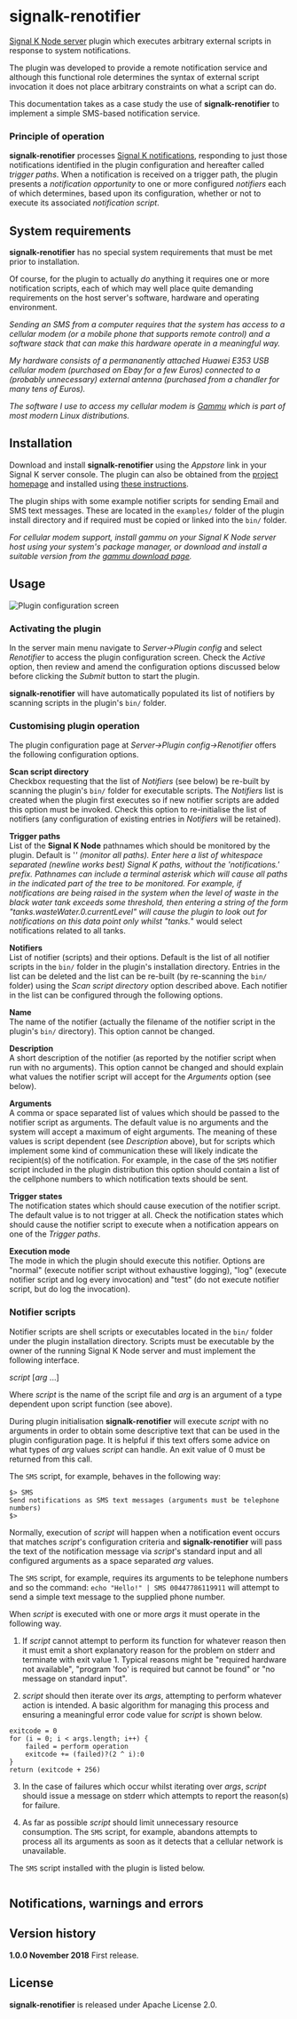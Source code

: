 # signalk-renotifier

[Signal K Node server](https://github.com/SignalK/signalk-server-node)
plugin which executes arbitrary external scripts in response to system
notifications.

The plugin was developed to provide a remote notification service and although
this functional role determines the syntax of external script invocation it
does not place arbitrary constraints on what a script can do.

This documentation takes as a case study the use of __signalk-renotifier__ to
implement a simple SMS-based notification service.

### Principle of operation

__signalk-renotifier__ processes
[Signal K notifications](http://signalk.org/specification/1.0.0/doc/notifications.html),
responding to just those notifications identified in the plugin configuration
and hereafter called _trigger paths_.
When a notification is received on a trigger path, the plugin presents a
_notification opportunity_ to one or more configured _notifiers_ each of which
determines, based upon its configuration, whether or not to execute its
associated _notification script_.
 
## System requirements

__signalk-renotifier__ has no special system requirements that must be met
prior to installation.

Of course, for the plugin to actually _do_ anything it requires one or more
notification scripts, each of which may well place quite demanding requirements
on the host server's software, hardware and operating environment.

_Sending an SMS from a computer requires that the system has access to a
cellular modem (or a mobile phone that supports remote control) and a software
stack that can make this hardware operate in a meaningful way._

_My hardware consists of a permananently attached Huawei E353 USB cellular
modem (purchased on Ebay for a few Euros) connected to a (probably unnecessary)
external antenna (purchased from a chandler for many tens of Euros)._

_The software I use to access my cellular modem is
[Gammu](https://wammu.eu/gammu/)
which is part of most modern Linux distributions._

## Installation

Download and install __signalk-renotifier__ using the _Appstore_ link
in your Signal K server console.
The plugin can also be obtained from the 
[project homepage](https://github.com/preeve9534/signalk-renotifier)
and installed using
[these instructions](https://github.com/SignalK/signalk-server-node/blob/master/SERVERPLUGINS.md).

The plugin ships with some example notifier scripts for sending Email and
SMS text messages.
These are located in the `examples/` folder of the plugin install directory
and if required must be copied or linked into the `bin/` folder.

_For cellular modem support, install _gammu_ on your Signal K Node server
host using your system's package manager, or download and install a suitable
version from the
[gammu download page](https://wammu.eu/download/gammu/)._

## Usage

![Plugin configuration screen](readme/screenshot.png)
 
### Activating the plugin

In the server main menu navigate to _Server->Plugin config_ and select
_Renotifier_ to access the plugin configuration screen.
Check the _Active_ option, then review and amend the configuration options
discussed below before clicking the _Submit_ button to start the plugin.

__signalk-renotifier__ will have automatically populated its list of
notifiers by scanning scripts in the plugin's `bin/` folder.

### Customising plugin operation

The plugin configuration page at _Server->Plugin config->Renotifier_ offers
the following configuration options.

__Scan script directory__  
Checkbox requesting that the list of _Notifiers_ (see below) be re-built by
scanning the plugin's `bin/` folder for executable scripts.
The _Notifiers_ list is created when the plugin first executes so if new
notifier scripts are added this option must be invoked.
Check this option to re-initialise the list of notifiers (any configuration of
existing entries in _Notifiers_ will be retained).

__Trigger paths__  
List of the __Signal K Node__ pathnames which should be monitored by the plugin.
Default is '*' (monitor all paths).
Enter here a list of whitespace separated (newline works best) Signal K paths,
without the 'notifications.' prefix.
Pathnames can include a terminal asterisk which will cause all paths in the
indicated part of the tree to be monitored. 
For example, if notifications are being raised in the system when the level of
waste in the black water tank exceeds some threshold, then entering a string
of the form "tanks.wasteWater.0.currentLevel" will cause the plugin to look
out for notifications on this data point only whilst "tanks.*" would select
notifications related to all tanks.
 
__Notifiers__  
List of notifier (scripts) and their options.
Default is the list of all notifier scripts in the `bin/` folder in the
plugin's installation directory.
Entries in the list can be deleted and the list can be re-built (by re-scanning
the `bin/` folder) using the _Scan script directory_ option described above.
Each notifier in the list can be configured through the following options.

__Name__  
The name of the notifier (actually the filename of the notifier script in the
plugin's `bin/` directory).
This option cannot be changed.

__Description__  
A short description of the notifier (as reported by the notifier script when
run with no arguments).
This option cannot be changed and should explain what values the notifier
script will accept for the _Arguments_ option (see below).

__Arguments__  
A comma or space separated list of values which should be passed to the notifier
script as arguments.
The default value is no arguments and the system will accept a maximum of
eight arguments.
The meaning of these values is script dependent (see _Description_ above),
but for scripts which implement some kind of communication these will likely
indicate the recipient(s) of the notification.
For example, in the case of the `SMS` notifier script included in the plugin
distribution this option should contain a list of the cellphone numbers
to which notification texts should be sent.

__Trigger states__  
The notification states which should cause execution of the notifier script.
The default value is to not trigger at all.
Check the notification states which should cause the notifier script to
execute when a notification appears on one of the _Trigger paths_.

__Execution mode__  
The mode in which the plugin should execute this notifier.
Options are "normal" (execute notifier script without exhaustive logging),
"log" (execute notifier script and log every invocation) and "test"
(do not execute notifier script, but do log the invocation).

### Notifier scripts

Notifier scripts are shell scripts or executables located in the `bin/`
folder under the plugin installation directory.
Scripts must be executable by the owner of the running Signal K Node server and
must implement the following interface.

_script_ [_arg_ ...]

Where _script_ is the name of the script file and _arg_ is an argument of a type
dependent upon script function (see above).

During plugin initialisation __signalk-renotifier__ will execute _script_ with
no arguments in order to obtain some descriptive text that can be used in the
plugin configuration page.
It is helpful if this text offers some advice on what types of _arg_ values
_script_ can handle.
An exit value of 0 must be returned from this call.

The `SMS` script, for example, behaves in the following way:
```
$> SMS
Send notifications as SMS text messages (arguments must be telephone numbers)
$>
```
Normally, execution of _script_ will happen when a notification event occurs
that matches _script_'s configuration criteria and __signalk-renotifier__ will
pass the text of the notification message via _script_'s standard input and all
configured arguments as a space separated _arg_ values.

The `SMS` script, for example, requires its arguments to be telephone numbers
and so the command:
``
echo "Hello!" | SMS 00447786119911
``
will attempt to send a simple text message to the supplied phone number.

When _script_ is executed with one or more _args_ it must operate in the
following way.

1. If _script_ cannot attempt to perform its function for whatever reason
then it must emit a short explanatory reason for the problem on stderr and
terminate with exit value 1.
Typical reasons might be "required hardware not available", "program 'foo'
is required but cannot be found" or "no message on standard input".

2. _script_ should then iterate over its _args_, attempting to perform whatever
action is intended.
A basic algorithm for managing this process and ensuring a meaningful error
code value for _script_ is shown below.
```
exitcode = 0
for (i = 0; i < args.length; i++) {
	failed = perform operation
	exitcode += (failed)?(2 ^ i):0
}
return (exitcode + 256)
```

3. In the case of failures which occur whilst iterating over _args_, _script_
should issue a message on stderr which attempts to report the reason(s) for
failure. 

4. As far as possible _script_ should limit unnecessary resource consumption.
The `SMS` script, for example, abandons attempts to process all its arguments
as soon as it detects that a cellular network is unavailable.

The `SMS` script installed with the plugin is listed below.

```
```

## Notifications, warnings and errors

## Version history

__1.0.0 November 2018__
First release.

## License

__signalk-renotifier__ is released under Apache License 2.0.
